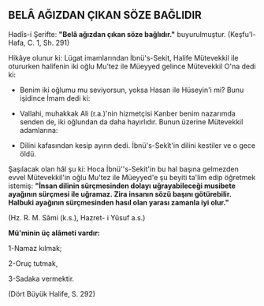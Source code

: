 ##                      BELÂ AĞIZDAN ÇIKAN SÖZE BAĞLIDIR

Hadîs-i Şerifte: **"Belâ ağızdan çıkan söze bağlıdır."** buyurulmuştur. (Keşfu'l-Hafa, C. 1, Sh. 291)

Hikâye olunur ki: Lügat imamlarından İbnü's-Sekit, Halife Mütevekkil ile otururken halifenin iki oğlu Mu'tez ile Müeyyed gelince Mütevekkil O'na dedi ki:

- Benim iki oğlumu mu seviyorsun, yoksa Ha­san ile Hüseyin'i mi? Bunu işidince İmam dedi ki:

- Vallahi, muhakkak Ali (r.a.)'nin hizmetçisi Kanber benim nazarımda senden de, iki oğlundan da daha hayırlıdır. Bunun üzerine Mütevekkil adamlarına:

- Dilini kafasından kesip ayırın dedi. İbnü's-Sekît'in dilini kestiler ve o gece öldü.

Şaşılacak olan hâl şu ki: Hoca İbnü''s-Sekit'in bu hal başına gelmezden evvel Mütevekkil'in oğlu Mu'tez ile Müeyyed'e şu beyiti ta'lim edip öğret­mek istemiş: **"İnsan dilinin sürçmesinden dolayı uğrayabileceği musibete ayağının sürçmesi ile uğramaz. Zira insanın sözü başını götürebilir. Halbuki ayağının sürçmesinden hasıl olan yarası zamanla iyi olur."**

(Hz. R. M. Sâmi (k.s.), Hazret- i Yûsuf a.s.)

**Mü'minin üç alâmeti vardır:**

1-Namaz kılmak;

2-Oruç tutmak,

3-Sadaka vermektir.

(Dört Büyük Halife, S. 292)
